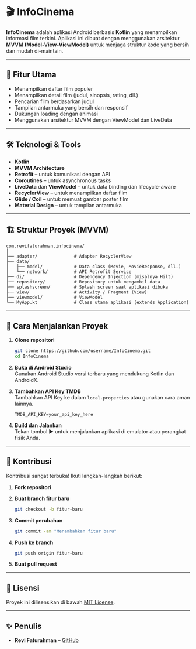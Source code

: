 # 🎬 InfoCinema

**InfoCinema** adalah aplikasi Android berbasis **Kotlin** yang menampilkan informasi film terkini. Aplikasi ini dibuat dengan menggunakan arsitektur **MVVM (Model-View-ViewModel)** untuk menjaga struktur kode yang bersih dan mudah di-maintain.

---

## 📱 Fitur Utama

- Menampilkan daftar film populer  
- Menampilkan detail film (judul, sinopsis, rating, dll.)  
- Pencarian film berdasarkan judul  
- Tampilan antarmuka yang bersih dan responsif  
- Dukungan loading dengan animasi  
- Menggunakan arsitektur MVVM dengan ViewModel dan LiveData  

---

## 🛠️ Teknologi & Tools

- **Kotlin**  
- **MVVM Architecture**  
- **Retrofit** – untuk komunikasi dengan API  
- **Coroutines** – untuk asynchronous tasks  
- **LiveData** dan **ViewModel** – untuk data binding dan lifecycle-aware  
- **RecyclerView** – untuk menampilkan daftar film  
- **Glide / Coil** – untuk memuat gambar poster film  
- **Material Design** – untuk tampilan antarmuka  

---

## 🏗️ Struktur Proyek (MVVM)

```
com.revifaturahman.infocinema/
│
├── adapter/              # Adapter RecyclerView
├── data/
│   ├── model/            # Data class (Movie, MovieResponse, dll.)
│   └── network/          # API Retrofit Service
├── di/                   # Dependency Injection (misalnya Hilt)
├── repository/           # Repository untuk mengambil data
├── splashscreen/         # Splash screen saat aplikasi dibuka
├── view/                 # Activity / Fragment (View)
├── viewmodel/            # ViewModel
└── MyApp.kt              # Class utama aplikasi (extends Application)
```

---

## 🧪 Cara Menjalankan Proyek

1. **Clone repositori**  
   ```bash
   git clone https://github.com/username/InfoCinema.git
   cd InfoCinema
   ```

2. **Buka di Android Studio**  
   Gunakan Android Studio versi terbaru yang mendukung Kotlin dan AndroidX.

3. **Tambahkan API Key TMDB**  
   Tambahkan API Key ke dalam `local.properties` atau gunakan cara aman lainnya.  
   ```properties
   TMDB_API_KEY=your_api_key_here
   ```

4. **Build dan Jalankan**  
   Tekan tombol ▶️ untuk menjalankan aplikasi di emulator atau perangkat fisik Anda.

---

## 🤝 Kontribusi

Kontribusi sangat terbuka! Ikuti langkah-langkah berikut:

1. **Fork repositori**

2. **Buat branch fitur baru**  
   ```bash
   git checkout -b fitur-baru
   ```

3. **Commit perubahan**  
   ```bash
   git commit -am "Menambahkan fitur baru"
   ```

4. **Push ke branch**  
   ```bash
   git push origin fitur-baru
   ```

5. **Buat pull request**

---

## 📄 Lisensi

Proyek ini dilisensikan di bawah [MIT License](LICENSE).

---

## ✨ Penulis

- **Revi Faturahman** – [GitHub](https://github.com/Revifaturahman)

<!-- Tambahkan kontributor lain di sini jika ada -->